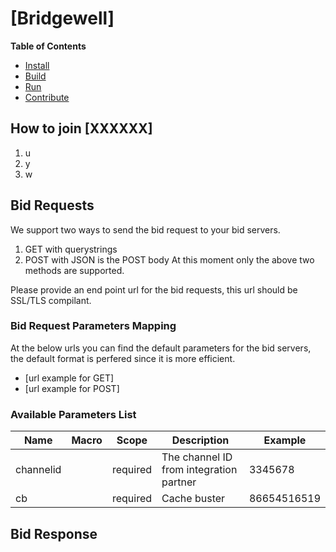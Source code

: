 # [Bridgewell]


**Table of Contents**

- [Install](#Install)
- [Build](#Build)
- [Run](#Run)
- [Contribute](#Contribute)

<a name="Install"></a>

## How to join [XXXXXX]
1. u
2. y
3. w

## Bid Requests

We support two ways to send the bid request to your bid servers.
1. GET with querystrings
2. POST with JSON is the POST body
At this moment only the above two methods are supported.

Please provide an end point url for the bid requests, this url should be SSL/TLS compilant.

### Bid Request Parameters Mapping

At the below urls you can find the default parameters for the bid servers, the default format is perfered since it is more efficient.
- [url example for GET]
- [url example for POST]

### Available Parameters List

|Name|Macro|Scope|Description|Example|
|---|---|---|---|---|
|channelid||required|The channel ID from integration partner| 3345678 |
|cb||required|Cache buster|86654516519|

## Bid Response




